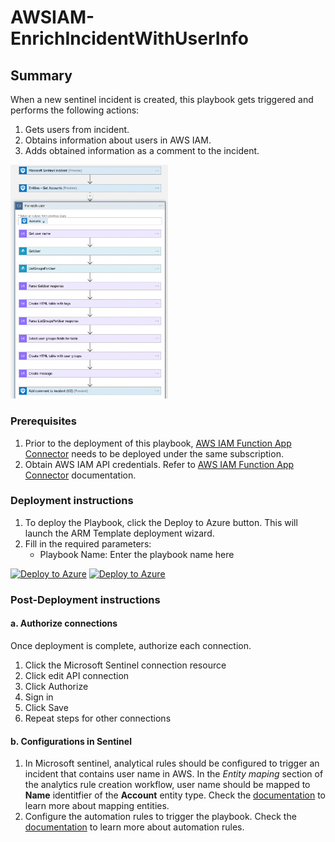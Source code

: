 # AWSIAM-EnrichIncidentWithUserInfo

## Summary

When a new sentinel incident is created, this playbook gets triggered and performs the following actions:

1. Gets users from incident.
2. Obtains information about users in AWS IAM.
3. Adds obtained information as a comment to the incident.

<img src="./playbook_screenshot.png" width="50%"/><br>

### Prerequisites

1. Prior to the deployment of this playbook, [AWS IAM Function App Connector](../../AWS_IAM_FunctionAppConnector/) needs to be deployed under the same subscription.
2. Obtain AWS IAM API credentials. Refer to [AWS IAM Function App Connector](../../AWS_IAM_FunctionAppConnector/readme.md) documentation.

### Deployment instructions

1. To deploy the Playbook, click the Deploy to Azure button. This will launch the ARM Template deployment wizard.
2. Fill in the required parameters:
    * Playbook Name: Enter the playbook name here

[![Deploy to Azure](https://aka.ms/deploytoazurebutton)](https://portal.azure.com/#create/Microsoft.Template/uri/https%3A%2F%2Fraw.githubusercontent.com%2FAzure%2FAzure-Sentinel%2Fmaster%2FSolutions%2FAWS_IAM%2FPlaybooks%2FPlaybooks%2FAWSIAM-EnrichIncidentWithUserInfo%2Fazuredeploy.json) [![Deploy to Azure](https://aka.ms/deploytoazuregovbutton)](https://portal.azure.us/#create/Microsoft.Template/uri/https%3A%2F%2Fraw.githubusercontent.com%2FAzure%2FAzure-Sentinel%2Fmaster%2FSolutions%2FAWS_IAM%2FPlaybooks%2FPlaybooks%2FAWSIAM-EnrichIncidentWithUserInfo%2Fazuredeploy.json)

### Post-Deployment instructions

#### a. Authorize connections

Once deployment is complete, authorize each connection.

1. Click the Microsoft Sentinel connection resource
2. Click edit API connection
3. Click Authorize
4. Sign in
5. Click Save
6. Repeat steps for other connections

#### b. Configurations in Sentinel

1. In Microsoft sentinel, analytical rules should be configured to trigger an incident that contains user name in AWS. In the *Entity maping* section of the analytics rule creation workflow, user name should be mapped to **Name** identitfier of the **Account** entity type. Check the [documentation](https://docs.microsoft.com/azure/sentinel/map-data-fields-to-entities) to learn more about mapping entities.
2. Configure the automation rules to trigger the playbook. Check the [documentation](https://docs.microsoft.com/azure/sentinel/tutorial-respond-threats-playbook) to learn more about automation rules.
